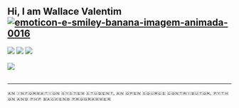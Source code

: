 ## Hi, I am Wallace Valentim <a href="https://www.imagensanimadas.com/cat-emoticons-e-smileys-de-bananas-2120.htm"><img src="https://www.imagensanimadas.com/data/media/2120/emoticon-e-smiley-banana-imagem-animada-0016.gif" border="0" alt="emoticon-e-smiley-banana-imagem-animada-0016" /></a>

<div>
<a href="https://www.youtube.com/channel/UC9bLJ-K03OfGGaJXSZgQCig" target="_blank"><img src="https://img.shields.io/badge/YouTube-FF0000?style=for-the-badge&logo=youtube&logoColor=white" target="_blank"></a>
<a href="https://www.instagram.com/w4lla_s/" target="_blank"><img src="https://img.shields.io/badge/-Instagram-%23E4405F?style=for-the-badge&logo=instagram&logoColor=white" target="_blank"></a>
<a href="https://www.linkedin.com/in/wallavalentim00/" target="_blank"><img src="https://img.shields.io/badge/-LinkedIn-%230077B5?style=for-the-badge&logo=linkedin&logoColor=white" target="_blank"></a>   
</div>

<br>

<div>
<img src="https://github.com/amandewatnitrr/amandewatnitrr/blob/main/header_.png?raw=true">
</div>

<br>
<hr>


  <font size="1"> 🇦🇳 🇮🇳🇫🇴🇷🇲🇦🇹🇮🇴🇳 🇸🇾🇸🇹🇪🇲 🇸🇹🇺🇩🇪🇳🇹, 🇦🇳 🇴🇵🇪🇳 🇸🇴🇺🇷🇨🇪 🇨🇴🇳🇹🇷🇮🇧🇺🇹🇴🇷, 🇵🇾🇹🇭🇴🇳 🇦🇳🇩 🇵🇭🇵 🇧🇦🇨🇰🇪🇳🇩 🇵🇷🇴🇬🇷🇦🇲🇲🇪🇷 </font>




